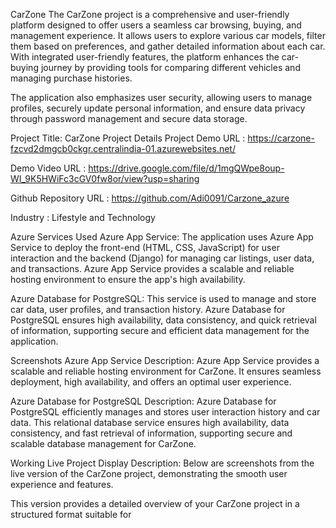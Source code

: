 CarZone
The CarZone project is a comprehensive and user-friendly platform designed to offer users a seamless car browsing, buying, and management experience. It allows users to explore various car models, filter them based on preferences, and gather detailed information about each car. With integrated user-friendly features, the platform enhances the car-buying journey by providing tools for comparing different vehicles and managing purchase histories.

The application also emphasizes user security, allowing users to manage profiles, securely update personal information, and ensure data privacy through password management and secure data storage.

Project Title: CarZone
Project Details
Project Demo URL : https://carzone-fzcvd2dmgcb0ckgr.centralindia-01.azurewebsites.net/

Demo Video URL : https://drive.google.com/file/d/1mgQWpe8oup-WI_9K5HWiFc3cGV0fw8or/view?usp=sharing

Github Repository URL : https://github.com/Adi0091/Carzone_azure

Industry : Lifestyle and Technology

Azure Services Used
Azure App Service: The application uses Azure App Service to deploy the front-end (HTML, CSS, JavaScript) for user interaction and the backend (Django) for managing car listings, user data, and transactions. Azure App Service provides a scalable and reliable hosting environment to ensure the app's high availability.

Azure Database for PostgreSQL: This service is used to manage and store car data, user profiles, and transaction history. Azure Database for PostgreSQL ensures high availability, data consistency, and quick retrieval of information, supporting secure and efficient data management for the application.

Screenshots
Azure App Service
Description:
Azure App Service provides a scalable and reliable hosting environment for CarZone. It ensures seamless deployment, high availability, and offers an optimal user experience.



Azure Database for PostgreSQL
Description:
Azure Database for PostgreSQL efficiently manages and stores user interaction history and car data. This relational database service ensures high availability, data consistency, and fast retrieval of information, supporting secure and scalable database management for CarZone.



Working Live Project Display
Description:
Below are screenshots from the live version of the CarZone project, demonstrating the smooth user experience and features.





This version provides a detailed overview of your CarZone project in a structured format suitable for
